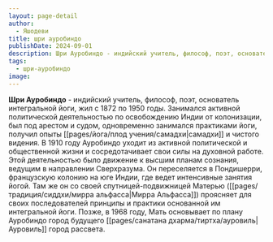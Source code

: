 ```yaml
---
layout: page-detail
author:
  - Яшодеви
title: шри ауробиндо
publishDate: 2024-09-01
description: Шри Ауробиндо - индийский учитель, философ, поэт, основатель интегральной йоги, жил с 1872 по 1950 годы.
tags:
  - шри-ауробиндо
image:
---
```

**Шри Ауробиндо** - индийский учитель, философ, поэт, основатель интегральной йоги, жил с 1872 по 1950 годы. Занимался активной политической деятельностью по освобождению Индии от колонизации, был под арестом и судом, одновременно занимался практиками йоги, получил опыты [[pages/йога/плод учения/самадхи|самадхи]] и чистого видения. В 1910 году Ауробиндо уходит из активной политической и общественной жизни и сосредотачивает свои силы на духовной работе. Этой деятельностью было движение к высшим планам сознания, ведущим в направлении Сверхразума. Он переселяется в Пондишерри, французскую колонию на юге Индии, где ведет интенсивные занятия йогой. Там же он со своей спутницей-подвижницей Матерью ([[pages/традиция/сиддхи/мирра альфасса|Мирра Альфасса]]) проясняет для своих последователей принципы и практики основанной им интегральной йоги. Позже, в 1968 году, Мать основывает по плану Ауробиндо город будущего [[pages/санатана дхарма/тиртха/ауровиль|Ауровиль]] город рассвета.

